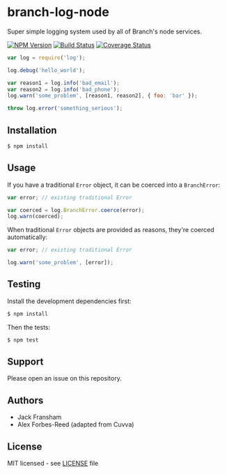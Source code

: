 # branch-log-node

Super simple logging system used by all of Branch's node services.

[![NPM Version](https://img.shields.io/npm/v/branch-log.svg?style=flat)](//www.npmjs.org/package/branch-log)
[![Build Status](https://img.shields.io/travis/branch-app/log-node.svg?style=flat)](//travis-ci.org/branch-app/log-node)
[![Coverage Status](https://img.shields.io/coveralls/branch-app/log-node.svg?style=flat)](//coveralls.io/r/branch-app/log-node)

```js
var log = require('log');

log.debug('hello_world');

var reason1 = log.info('bad_email');
var reason2 = log.info('bad_phone');
log.warn('some_problem', [reason1, reason2], { foo: 'bar' });

throw log.error('something_serious');
```

## Installation

```bash
$ npm install
```

## Usage

If you have a traditional `Error` object, it can be coerced into a `BranchError`:

```js
var error; // existing traditional Error

var coerced = log.BranchError.coerce(error);
log.warn(coerced);
```

When traditional `Error` objects are provided as reasons, they're coerced automatically:

```js
var error; // existing traditional Error

log.warn('some_problem', [error]);
```

## Testing

Install the development dependencies first:

```bash
$ npm install
```

Then the tests:

```bash
$ npm test
```

## Support

Please open an issue on this repository.

## Authors

- Jack Fransham
- Alex Forbes-Reed (adapted from Cuvva)

## License

MIT licensed - see [LICENSE](../../../LICENSE) file
